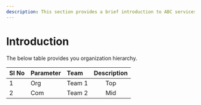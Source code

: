 ```yaml
---
description: This section provides a brief introduction to ABC services.
---
```


# Introduction

The below table provides you organization hierarchy.

| Sl No | Parameter | Team | Description |
| :--- | :--- | :--- | :---: |
| 1 | Org | Team 1 | Top |
| 2 | Com | Team 2 | Mid |


